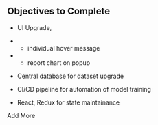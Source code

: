 ## Objectives to Complete

 - UI Upgrade, 
  - - individual hover message
  - - report chart on popup

 - Central database for dataset upgrade

 - CI/CD pipeline for automation of model training

 - React, Redux for state maintainance

Add More